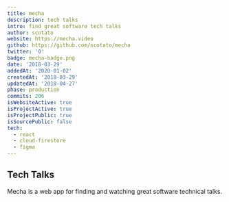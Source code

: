```yaml
---
title: mecha
description: tech talks
intro: find great software tech talks
author: scotato
website: https://mecha.video
github: https://github.com/scotato/mecha
twitter: '0'
badge: mecha-badge.png
date: '2018-03-29'
addedAt: '2020-01-02'
createdAt: '2018-03-29'
updatedAt: '2018-04-27'
phase: production
commits: 206
isWebsiteActive: true
isProjectActive: true
isProjectPublic: true
isSourcePublic: false
tech: 
  - react
  - cloud-firestore
  - figma
---
```


## Tech Talks
Mecha is a web app for finding and watching great software technical talks.
